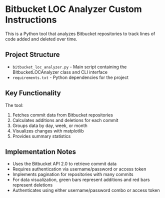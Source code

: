 <!-- Use this file to provide workspace-specific custom instructions to Copilot. For more details, visit https://code.visualstudio.com/docs/copilot/copilot-customization#_use-a-githubcopilotinstructionsmd-file -->

# Bitbucket LOC Analyzer Custom Instructions

This is a Python tool that analyzes Bitbucket repositories to track lines of code added and deleted over time.

## Project Structure

- `bitbucket_loc_analyzer.py` - Main script containing the BitbucketLOCAnalyzer class and CLI interface
- `requirements.txt` - Python dependencies for the project

## Key Functionality

The tool:
1. Fetches commit data from Bitbucket repositories
2. Calculates additions and deletions for each commit
3. Groups data by day, week, or month
4. Visualizes changes with matplotlib
5. Provides summary statistics

## Implementation Notes

- Uses the Bitbucket API 2.0 to retrieve commit data
- Requires authentication via username/password or access token
- Implements pagination for repositories with many commits
- For data visualization, green bars represent additions and red bars represent deletions
- Authenticates using either username/password combo or access token
